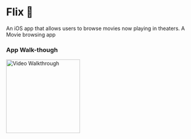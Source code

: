 # Flix 🎥
An iOS app that allows users to browse movies now playing in theaters. A Movie browsing app 

### App Walk-though

<img src='https://imgur.com/8y0Nvbg.gif' title='Video Walkthrough' width='200' alt='Video Walkthrough' />
